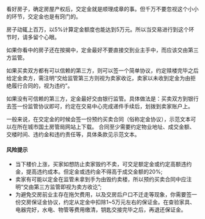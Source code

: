 看好房子，确定房屋产权后，交定金就是顺理成章的事。但千万不要忽视这个小小的环节，交定金也是有窍门的。

房子动辄上百万，以5%计算定金额度也能达到5万元。所以当交易进行到这个环节时，请多留个心眼。

如果你看中的房子还在按揭中，定金最好不要直接交到业主手中，而应该交由第三方监管。

如果买卖双方都有可以信赖的第三方，则可以签一个简单协议，约定赎楼完毕之后给定金卖方，需注明“交给监管第三方则视为卖家收讫，卖家以未收到定金为由拒绝履行合同的，视为违约”。

如果没有可信赖的第三方，定金最好交由银行监管。具体做法是：买卖双方到银行去签一份监管协议即可，约定在交易中心完成递件手续后，划拨到卖家账户上。

一般来说，在交定金的时候会签一份预约买卖合同（俗称定金协议），示范文本可以在所在城市国土房管局网站上下载。
合同至少需要约定物业地址、成交金额、交楼时间、违约金和违约责任等，具体条款见示范文本。

#### 风险提示
- 当下楼价上涨，买家如想防止卖家毁约不卖，可交足额定金或约定高额违约金，提高违约成本。但定金或违约金不得高于成交金额的20%;
- 卖家有可能以定金在监管未拿到手为由毁约卖楼，所以预约买卖合同中应注明“交由第三方监管即视为卖方收讫”;
- 为避免交房前业主存在拖欠费用，以及交房后户口不迁走等现象，你需要签一份交房保证金协议，约定从定金中扣除1~5万元左右的保证金。在查验家具、电器完好，水电、物管等费用缴清，钥匙交接完毕之后，再退还保证金。
